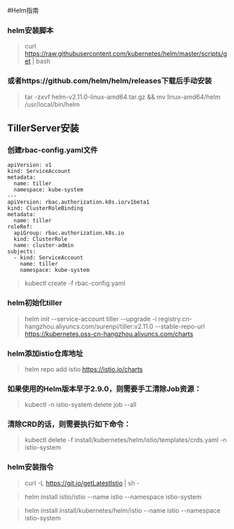 #Helm指南
### helm安装脚本
> curl https://raw.githubusercontent.com/kubernetes/helm/master/scripts/get | bash

### 或者https://github.com/helm/helm/releases下载后手动安装
> tar -zxvf helm-v2.11.0-linux-amd64.tar.gz && mv linux-amd64/helm /usr/local/bin/helm

## TillerServer安装

### 创建rbac-config.yaml文件

```
apiVersion: v1
kind: ServiceAccount
metadata:
  name: tiller
  namespace: kube-system
---
apiVersion: rbac.authorization.k8s.io/v1beta1
kind: ClusterRoleBinding
metadata:
  name: tiller
roleRef:
  apiGroup: rbac.authorization.k8s.io
  kind: ClusterRole
  name: cluster-admin
subjects:
  - kind: ServiceAccount
    name: tiller
    namespace: kube-system
```

> kubectl create -f rbac-config.yaml

### helm初始化tiller
> helm init --service-account tiller --upgrade -i registry.cn-hangzhou.aliyuncs.com/surenpi/tiller:v2.11.0 --stable-repo-url https://kubernetes.oss-cn-hangzhou.aliyuncs.com/charts

### helm添加istio仓库地址
> helm repo add istio https://istio.io/charts


### 如果使用的Helm版本早于2.9.0，则需要手工清除Job资源：
> kubectl -n istio-system delete job --all

### 清除CRD的话，则需要执行如下命令：
> kubectl delete -f install/kubernetes/helm/istio/templates/crds.yaml -n istio-system

### helm安装指令
> curl -L https://git.io/getLatestIstio | sh -

> helm install istio/istio --name istio --namespace istio-system

> helm install install/kubernetes/helm/istio --name istio --namespace istio-system

	

